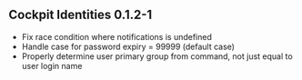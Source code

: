 ## Cockpit Identities 0.1.2-1

* Fix race condition where notifications is undefined
* Handle case for password expiry = 99999 (default case)
* Properly determine user primary group from command, not just equal to user login name